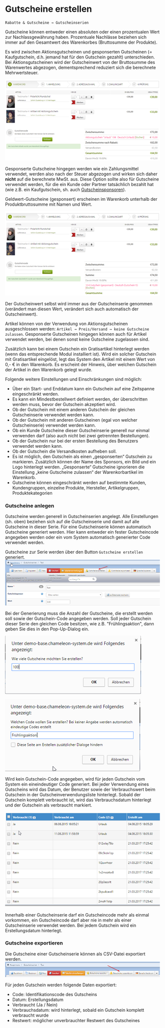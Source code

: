 # Gutscheine erstellen

```text
Rabatte & Gutscheine → Gutscheinserien
```

Gutscheine können entweder einen absoluten oder einen prozentualen Wert zur Nachlassgewährung haben. Prozentuale Nachlässe beziehen sich immer auf den Gesamtwert des Warenkorbes \(Bruttosumme der Produkte\).

Es wird zwischen Aktionsgutscheinen und gesponserten Gutscheinen \(= Kaufgutschein, d.h. jemand hat für den Gutschein gezahlt\) unterschieden. Bei Aktionsgutscheinen wird der Gutscheinwert von der Bruttosumme des Warenwertes abgezogen, dementsprechend reduziert sich die berechnete Mehrwertsteuer.

![](../../.gitbook/assets/gutschein_aktion.png)

Gesponserte Gutscheine hingegen werden wie ein Zahlungsmittel verwendet, werden also nach der Steuer abgezogen und wirken sich daher **nicht** auf die berechnete MwSt. aus. Diese Option sollte also für Gutscheine verwendet werden, für die ein Kunde oder Partner tatsächlich bezahlt hat \(wie z.B. ein Kaufgutschein, sh. auch [Gutscheinsponsoren](gutscheinsponsoren.md)\).

Geldwert-Gutscheine \(gesponsert\) erscheinen im Warenkorb unterhalb der Produktbruttosumme mit Namen und Wert.

![](../../.gitbook/assets/gutschein_gesponsert1.png)

Der Gutscheinwert selbst wird immer aus der Gutscheinserie genommen \(verändert man diesen Wert, verändert sich auch automatisch der Gutscheinwert\).

Artikel können von der Verwendung von Aktionsgutscheinen ausgeschlossen werden: `Artikel → Preis/Versand → keine Gutscheine zulassen`. Gesponserte Gutscheinen hingegen können auch für Artikel verwendet werden, bei denen sonst keine Gutscheine zugelassen sind.

Zusätzlich kann bei einem Gutschein ein Gratisartikel hinterlegt werden \(wenn das entsprechende Modul installiert ist\). Wird ein solcher Gutschein mit Gratisartikel eingelöst, legt das System den Artikel mit einem Wert von 0,- € in den Warenkorb. Es erscheint der Hinweis, über welchen Gutschein der Artikel in den Warenkorb gelegt wurde.

Folgende weitere Einstellungen und Einschränkungen sind möglich:

* Über ein Start- und Enddatum kann ein Gutschein auf eine Zeitspanne eingeschränkt werden.
* Es kann ein Mindestbestellwert definiert werden, der überschritten werden muss, bevor der Gutschein akzeptiert wird.
* Ob der Gutschein mit einem anderen Gutschein der gleichen Gutscheinserie verwendet werden kann.
* Ob der Gutschein mit anderen Gutscheinen \(egal von welcher Gutscheinserie\) verwendet werden kann.
* Ob ein Kunde Gutscheine dieser Gutscheinserie generell nur einmal verwenden darf \(also auch nicht bei zwei getrennten Bestellungen\).
* Ob der Gutschein nur bei der ersten Bestellung des Benutzers verwendet werden kann.
* Ob der Gutschein die Versandkosten aufheben soll.
* Es ist möglich, den Gutschein als einen „gesponserten“ Gutschein zu markieren. Zusätzlich können der Name des Sponsors, ein Bild und ein Logo hinterlegt werden. „Gesponserte“ Gutscheine ignorieren die Einstellung „keine Gutscheine zulassen“ der Warenkorbartikel im Warenkorb.
* Gutscheine können eingeschränkt werden auf bestimmte Kunden, Kundengruppen, einzelne Produkte, Hersteller, Artikelgruppen, Produktekategorien

### Gutscheine anlegen

Gutscheine werden generell in Gutscheinserien angelegt. Alle Einstellungen \(sh. oben\) beziehen sich auf die Gutscheinserie und damit auf alle Gutscheine in dieser Serie. Für eine Gutscheinserie können automatisch Gutscheine generiert werden. Hier kann entweder ein fester Gutscheincode angegeben werden oder ein vom System automatisch generierter Code verwendet werden.

Gutscheine zur Serie werden über den Button `Gutscheine erstellen` generiert. ![](../../.gitbook/assets/gutscheine_erstellen.png)

Bei der Generierung muss die Anzahl der Gutscheine, die erstellt werden soll sowie der Gutschein-Code angegeben werden. Soll jeder Gutschein dieser Serie den gleichen Code besitzen, wie z.B. "Frühlingsaktion", dann geben Sie dies in den Pop-Up-Dialog ein.

![](../../.gitbook/assets/gutscheine_erstellen1.png)

![](../../.gitbook/assets/gutscheine_erstellen2.png)

Wird kein Gutschein-Code angegeben, wird für jeden Gutschein vom System ein eineindeutiger Code generiert. Bei jeder Verwendung eines Gutscheins wird das Datum, der Benutzer sowie der Verbrauchswert beim Gutschein in der Gutscheinverwendungsliste hinterlegt. Sobald der Gutschein komplett verbraucht ist, wird das Verbrauchsdatum hinterlegt und der Gutschein als verbraucht markiert.

![](../../.gitbook/assets/gutscheine_erstellen3.png)

Innerhalb einer Gutscheinserie darf ein Gutscheincode mehr als einmal vorkommen, ein Gutscheincode darf aber nie in mehr als einer Gutscheinserie verwendet werden. Bei jedem Gutschein wird ein Erstellungsdatum hinterlegt.

### Gutscheine exportieren

Die Gutscheine einer Gutscheinserie können als CSV-Datei exportiert werden. ![](../../.gitbook/assets/gutscheine_exportieren.png)

Für jeden Gutschein werden folgende Daten exportiert:

* Code: Identifikationscode des Gutscheins
* Datum: Erstellungsdatum
* Verbraucht \(Ja / Nein\)
* Verbrauchsdatum: wird hinterlegt, sobald ein Gutschein komplett verbraucht wurde
* Restwert: möglicher unverbrauchter Restwert des Gutscheines

